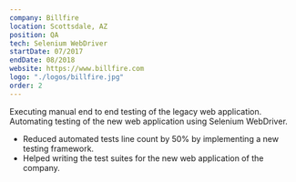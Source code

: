 ```yaml
---
company: Billfire
location: Scottsdale, AZ
position: QA
tech: Selenium WebDriver
startDate: 07/2017
endDate: 08/2018
website: https://www.billfire.com
logo: "./logos/billfire.jpg"
order: 2
---
```

Executing manual end to end testing of the legacy web application. Automating testing 
of the new web application using Selenium WebDriver.
- Reduced automated tests line count by 50% by implementing a new testing framework.
- Helped writing the test suites for the new web application of the company.